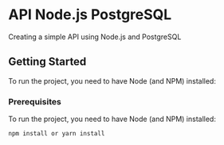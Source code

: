 # API Node.js PostgreSQL

Creating a simple API using Node.js and PostgreSQL

## Getting Started

To run the project, you need to have Node (and NPM) installed:

### Prerequisites

To run the project, you need to have Node (and NPM) installed:

```
npm install or yarn install
```
